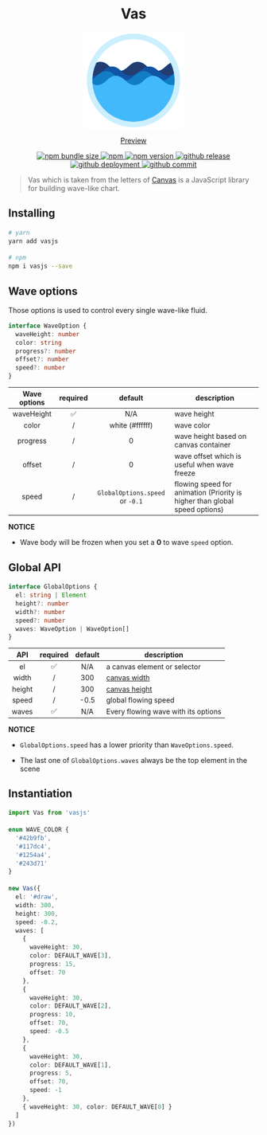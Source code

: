 <h1 align="center">Vas</h1>

<p align="center">
  <img align="center" src="./config/preview.gif">
</p>

<p align="center">
  <a href="https://lbwa.github.io/vas.js">Preview</a>
</p>

<p align="center">
  <a href="https://lbwa.github.io/vas.js">
    <img src="https://img.shields.io/bundlephobia/minzip/vasjs.svg?style=flat-square" alt="npm bundle size"/>
  </a>
  <a href="https://www.npmjs.com/package/vasjs">
    <img src="https://img.shields.io/npm/dt/vasjs.svg?style=flat-square" alt="npm"/>
  </a>
  <a href="https://www.npmjs.com/package/vasjs">
    <img src="https://img.shields.io/npm/v/vasjs.svg?style=flat-square" alt="npm version"/>
  </a>
  <a href="https://github.com/lbwa/vas.js/releases">
    <img src="https://img.shields.io/github/release/lbwa/vas.js.svg?style=flat-square" alt="github release"/>
  </a>
  <a href="https://lbwa.github.io/vas.js">
    <img src="https://img.shields.io/website/https/lbwa.github.io/vas.js.svg?logo=github&style=flat-square&up_message=online" alt="github deployment"/>
  </a>
  <a href="https://lbwa.github.io/vas.js">
    <img src="https://img.shields.io/github/last-commit/lbwa/vas.js.svg" alt="github commit"/>
  </a>
</p>

> Vas which is taken from the letters of [Canvas](https://developer.mozilla.org/en-US/docs/Web/API/Canvas_API) is a JavaScript library for building wave-like chart.

## Installing

```bash
# yarn
yarn add vasjs

# npm
npm i vasjs --save
```

## Wave options

Those options is used to control every single wave-like fluid.

```ts
interface WaveOption {
  waveHeight: number
  color: string
  progress?: number
  offset?: number
  speed?: number
}
```

| Wave options | required |             default             | description                                                                |
| :----------: | :------: | :-----------------------------: | -------------------------------------------------------------------------- |
|  waveHeight  |    ✅    |               N/A               | wave height                                                                |
|    color     |    /     |         white (#ffffff)         | wave color                                                                 |
|   progress   |    /     |                0                | wave height based on canvas container                                      |
|    offset    |    /     |                0                | wave offset which is useful when wave freeze                               |
|    speed     |    /     | `GlobalOptions.speed` or `-0.1` | flowing speed for animation (Priority is higher than global speed options) |

**NOTICE**

- Wave body will be frozen when you set a **0** to wave `speed` option.

## Global API

```ts
interface GlobalOptions {
  el: string | Element
  height?: number
  width?: number
  speed?: number
  waves: WaveOption | WaveOption[]
}
```

|  API   | required | default | description                         |
| :----: | :------: | :-----: | ----------------------------------- |
|   el   |    ✅    |   N/A   | a canvas element or selector        |
| width  |    /     |   300   | [canvas width]                      |
| height |    /     |   300   | [canvas height]                     |
| speed  |    /     |  -0.5   | global flowing speed                |
| waves  |    ✅    |   N/A   | Every flowing wave with its options |

[canvas width]: https://developer.mozilla.org/en-US/docs/Web/API/HTMLCanvasElement/width
[canvas height]: https://developer.mozilla.org/en-US/docs/Web/API/HTMLCanvasElement/height

**NOTICE**

- `GlobalOptions.speed` has a lower priority than `WaveOptions.speed`.

- The last one of `GlobalOptions.waves` always be the top element in the scene

## Instantiation

```ts
import Vas from 'vasjs'

enum WAVE_COLOR {
  '#42b9fb',
  '#117dc4',
  '#1254a4',
  '#243d71'
}

new Vas({
  el: '#draw',
  width: 300,
  height: 300,
  speed: -0.2,
  waves: [
    {
      waveHeight: 30,
      color: DEFAULT_WAVE[3],
      progress: 15,
      offset: 70
    },
    {
      waveHeight: 30,
      color: DEFAULT_WAVE[2],
      progress: 10,
      offset: 70,
      speed: -0.5
    },
    {
      waveHeight: 30,
      color: DEFAULT_WAVE[1],
      progress: 5,
      offset: 70,
      speed: -1
    },
    { waveHeight: 30, color: DEFAULT_WAVE[0] }
  ]
})
```
